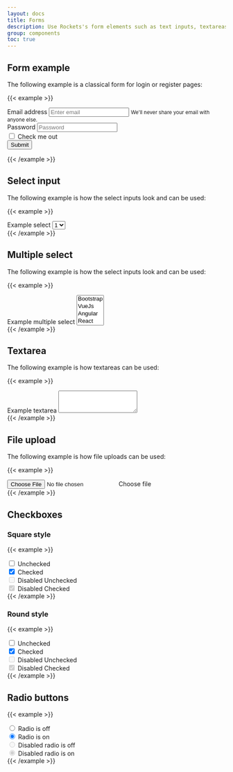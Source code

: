 ```yaml
---
layout: docs
title: Forms
description: Use Rockets's form elements such as text inputs, textareas, file uploads and many more to get input from you users
group: components
toc: true
---
```


## Form example

The following example is a classical form for login or register pages:

{{< example >}}
<form>
    <div class="form-group">
        <label for="exampleInputEmail1">Email address</label>
        <input type="email" class="form-control" id="exampleInputEmail1" aria-describedby="emailHelp" placeholder="Enter email">
        <small id="emailHelp" class="form-text text-muted">We'll never share your email with anyone else.</small>
    </div>
    <div class="form-group">
        <label for="exampleInputPassword1">Password</label>
        <input type="password" class="form-control" id="exampleInputPassword1" placeholder="Password">
    </div>
    <div class="form-group form-check mb-3">
        <label class="form-check-label">
            <input class="form-check-input" type="checkbox">
            <span class="form-check-sign"></span>
            Check me out
        </label>
    </div>
    <button type="submit" class="btn btn-primary">Submit</button>
</form>
{{< /example >}}

## Select input

The following example is how the select inputs look and can be used:

{{< example >}}
<div class="form-group">
    <label for="exampleFormControlSelect1">Example select</label>
    <select class="custom-select" id="exampleFormControlSelect1">
    <option>1</option>
    <option>2</option>
    <option>3</option>
    <option>4</option>
    <option>5</option>
    </select>
</div>
{{< /example >}}


## Multiple select

The following example is how the select inputs look and can be used:

{{< example >}}
<div class="form-group">
    <label for="exampleFormControlSelect2">Example multiple select</label>
    <select multiple class="custom-select" id="exampleFormControlSelect2">
    <option>Bootstrap</option>
    <option>VueJs</option>
    <option>Angular</option>
    <option>React</option>
    <option>NodeJs</option>
    </select>
</div>
{{< /example >}}

## Textarea

The following example is how textareas can be used:

{{< example >}}
<div class="form-group">
    <label for="exampleFormControlTextarea2">Example textarea</label>
    <textarea class="form-control" id="exampleFormControlTextarea2" rows="3"></textarea>
</div>
{{< /example >}}


## File upload

The following example is how file uploads can be used:

{{< example >}}
<div class="custom-file">
    <input type="file" class="custom-file-input" id="customFile">
    <label class="custom-file-label" for="customFile">Choose file</label>
</div>
{{< /example >}}

## Checkboxes

### Square style

{{< example >}}
<div class="form-check mb-3">
    <label class="form-check-label">
        <input class="form-check-input" type="checkbox">
        <span class="form-check-sign"></span>
        Unchecked
    </label>
</div>
<div class="form-check">
    <label class="form-check-label">
        <input class="form-check-input" type="checkbox" checked>
        <span class="form-check-sign"></span>
        Checked
    </label>
</div>
<div class="form-check disabled">
    <label class="form-check-label">
        <input class="form-check-input" type="checkbox" disabled>
        <span class="form-check-sign"></span>
        Disabled Unchecked
    </label>
</div>
<div class="form-check disabled">
    <label class="form-check-label">
        <input class="form-check-input" type="checkbox" checked disabled>
        <span class="form-check-sign"></span>
        Disabled Checked
    </label>
</div>
{{< /example >}}

### Round style

{{< example >}}
<div class="form-check round-check mb-3">
    <label class="form-check-label">
        <input class="form-check-input" type="checkbox">
        <span class="form-check-sign"></span>
        Unchecked
    </label>
</div>
<div class="form-check round-check">
    <label class="form-check-label">
        <input class="form-check-input" type="checkbox" checked>
        <span class="form-check-sign"></span>
        Checked
    </label>
</div>
<div class="form-check round-check disabled">
    <label class="form-check-label">
        <input class="form-check-input" type="checkbox" disabled>
        <span class="form-check-sign"></span>
        Disabled Unchecked
    </label>
</div>
<div class="form-check round-check disabled">
    <label class="form-check-label">
        <input class="form-check-input" type="checkbox" checked disabled>
        <span class="form-check-sign"></span>
        Disabled Checked
    </label>
</div>
{{< /example >}}

## Radio buttons

{{< example >}}
<div class="form-check form-check-radio">
    <label class="form-check-label">
        <input class="form-check-input" type="radio" name="exampleRadios" id="exampleRadios1" value="option1">
        <span class="form-check-sign"></span>
        Radio is off
    </label>
</div>
<div class="form-check form-check-radio">
    <label class="form-check-label">
        <input class="form-check-input" type="radio" name="exampleRadios" id="exampleRadios2" value="option2" checked>
        <span class="form-check-sign"></span>
        Radio is on
    </label>
</div>
<div class="form-check form-check-radio disabled">
    <label class="form-check-label">
        <input class="form-check-input" type="radio" name="exampleRadios1" id="exampleRadios3" value="option3" disabled>
        <span class="form-check-sign"></span>
        Disabled radio is off
    </label>
</div>
<div class="form-check form-check-radio disabled">
    <label class="form-check-label">
        <input class="form-check-input" type="radio" name="exampleRadios1" id="exampleRadios4" value="option4" disabled checked>
        <span class="form-check-sign"></span>
        Disabled radio is on
    </label>
</div>
{{< /example >}}
